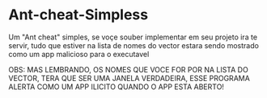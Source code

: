 # Ant-cheat-Simpless
Um "Ant cheat" simples, se voçe souber implementar em seu projeto ira te servir, tudo que estiver na lista de nomes do vector estara sendo mostrado como um app malicioso para o executavel

OBS: MAS LEMBRANDO, OS NOMES QUE VOCE FOR POR NA LISTA DO VECTOR, TERA QUE SER UMA JANELA VERDADEIRA, ESSE PROGRAMA ALERTA COMO UM APP ILICITO QUANDO O APP
ESTA ABERTO!
